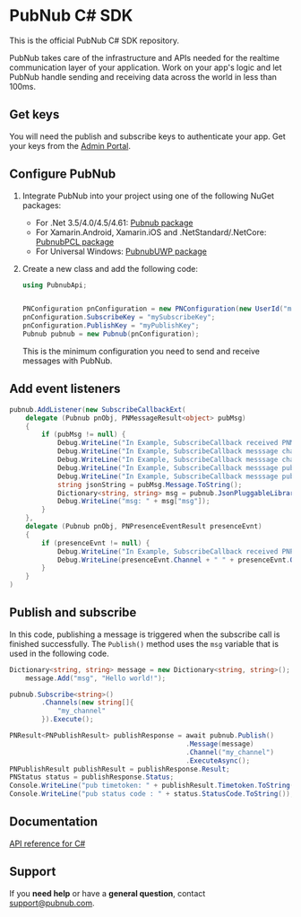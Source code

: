# PubNub C# SDK

This is the official PubNub C# SDK repository.

PubNub takes care of the infrastructure and APIs needed for the realtime communication layer of your application. Work on your app's logic and let PubNub handle sending and receiving data across the world in less than 100ms.

## Get keys

You will need the publish and subscribe keys to authenticate your app. Get your keys from the [Admin Portal](https://dashboard.pubnub.com/).

## Configure PubNub

1. Integrate PubNub into your project using one of the following NuGet packages:

    * For .Net 3.5/4.0/4.5/4.61: [Pubnub package](https://www.nuget.org/packages/Pubnub/)
    * For Xamarin.Android, Xamarin.iOS and .NetStandard/.NetCore: [PubnubPCL package](https://www.nuget.org/packages/PubnubPCL/)
    * For Universal Windows: [PubnubUWP package](https://www.nuget.org/packages/PubnubUWP/)

1. Create a new class and add the following code:

    ```csharp
    using PubnubApi;

   
   PNConfiguration pnConfiguration = new PNConfiguration(new UserId("myUniqueUserId"));
   pnConfiguration.SubscribeKey = "mySubscribeKey";
   pnConfiguration.PublishKey = "myPublishKey";
   Pubnub pubnub = new Pubnub(pnConfiguration);
    ```

    This is the minimum configuration you need to send and receive messages with PubNub.

## Add event listeners

```csharp
pubnub.AddListener(new SubscribeCallbackExt(
    delegate (Pubnub pnObj, PNMessageResult<object> pubMsg)
    {
        if (pubMsg != null) {
            Debug.WriteLine("In Example, SubscribeCallback received PNMessageResult");
            Debug.WriteLine("In Example, SubscribeCallback messsage channel = " + pubMsg.Channel);
            Debug.WriteLine("In Example, SubscribeCallback messsage channelGroup = " + pubMsg.Subscription);
            Debug.WriteLine("In Example, SubscribeCallback messsage publishTimetoken = " + pubMsg.Timetoken);
            Debug.WriteLine("In Example, SubscribeCallback messsage publisher = " + pubMsg.Publisher);
            string jsonString = pubMsg.Message.ToString();
            Dictionary<string, string> msg = pubnub.JsonPluggableLibrary.DeserializeToObject<Dictionary<string,string>>(jsonString);
            Debug.WriteLine("msg: " + msg["msg"]);
        }
    },
    delegate (Pubnub pnObj, PNPresenceEventResult presenceEvnt)
    {
        if (presenceEvnt != null) {
            Debug.WriteLine("In Example, SubscribeCallback received PNPresenceEventResult");
            Debug.WriteLine(presenceEvnt.Channel + " " + presenceEvnt.Occupancy + " " + presenceEvnt.Event);
        }
    }
)
```

## Publish and subscribe

In this code, publishing a message is triggered when the subscribe call is finished successfully. The `Publish()` method uses the `msg` variable that is used in the following code.

```csharp
Dictionary<string, string> message = new Dictionary<string, string>();
    message.Add("msg", "Hello world!");

pubnub.Subscribe<string>()
        .Channels(new string[]{
            "my_channel"
        }).Execute();

PNResult<PNPublishResult> publishResponse = await pubnub.Publish()
                                            .Message(message)
                                            .Channel("my_channel")
                                            .ExecuteAsync();
PNPublishResult publishResult = publishResponse.Result;
PNStatus status = publishResponse.Status;
Console.WriteLine("pub timetoken: " + publishResult.Timetoken.ToString());
Console.WriteLine("pub status code : " + status.StatusCode.ToString());
```

## Documentation

[API reference for C#](https://www.pubnub.com/docs/c-sharp-dot-net-c-sharp/pubnub-c-sharp-sdk)

## Support

If you **need help** or have a **general question**, contact <support@pubnub.com>.
